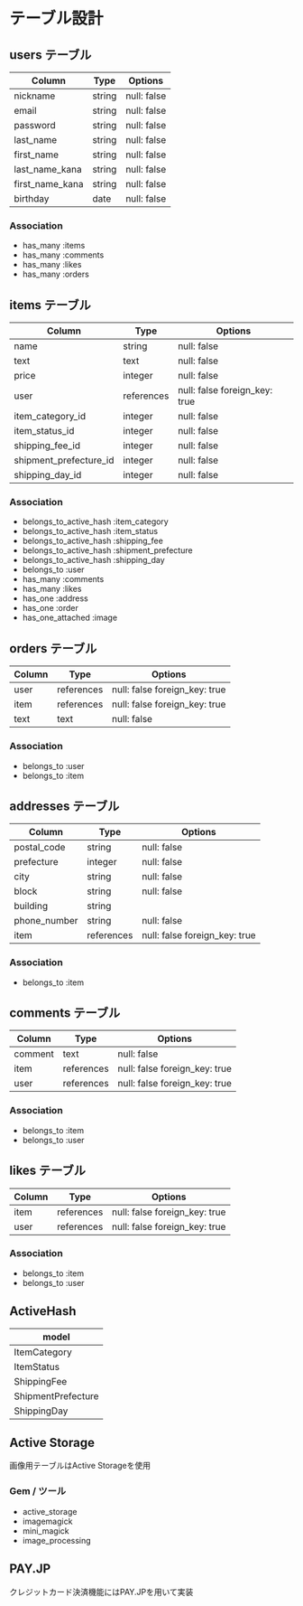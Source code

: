 # テーブル設計

## users テーブル

| Column          | Type   | Options     |
| --------------- | ------ | ----------- |
| nickname        | string | null: false |
| email           | string | null: false |
| password        | string | null: false |
| last_name       | string | null: false |
| first_name      | string | null: false |
| last_name_kana  | string | null: false |
| first_name_kana | string | null: false |
| birthday        | date   | null: false |

### Association

- has_many :items
- has_many :comments
- has_many :likes
- has_many :orders


## items テーブル

| Column                 | Type       | Options                       |
| ---------------------- | ---------- | ----------------------------- |
| name                   | string     | null: false                   |
| text                   | text       | null: false                   |
| price                  | integer    | null: false                   |
| user                   | references | null: false foreign_key: true |
| item_category_id       | integer    | null: false                   |
| item_status_id         | integer    | null: false                   |
| shipping_fee_id        | integer    | null: false                   |
| shipment_prefecture_id | integer    | null: false                   |
| shipping_day_id        | integer    | null: false                   |


### Association

- belongs_to_active_hash :item_category
- belongs_to_active_hash :item_status
- belongs_to_active_hash :shipping_fee
- belongs_to_active_hash :shipment_prefecture
- belongs_to_active_hash :shipping_day
- belongs_to             :user
- has_many               :comments
- has_many               :likes
- has_one                :address
- has_one                :order
- has_one_attached       :image


## orders テーブル

| Column | Type       | Options                       |
| ------ | ---------- | ----------------------------- |
| user   | references | null: false foreign_key: true |
| item   | references | null: false foreign_key: true |
| text   | text       | null: false                   |

### Association

- belongs_to :user
- belongs_to :item


## addresses テーブル

| Column       | Type       | Options                       |
| ------------ | ---------- | ----------------------------- |
| postal_code  | string     | null: false                   |
| prefecture   | integer    | null: false                   |
| city         | string     | null: false                   |
| block        | string     | null: false                   |
| building     | string     |                               |
| phone_number | string     | null: false                   |
| item         | references | null: false foreign_key: true |

### Association

- belongs_to :item


## comments テーブル

| Column  | Type       | Options                       |
| ------- | ---------- | ----------------------------- |
| comment | text       | null: false                   |
| item    | references | null: false foreign_key: true |
| user    | references | null: false foreign_key: true |

### Association

- belongs_to :item
- belongs_to :user

## likes テーブル

| Column    | Type       | Options                       |
| --------- | ---------- | ----------------------------- |
| item      | references | null: false foreign_key: true |
| user      | references | null: false foreign_key: true |

### Association

- belongs_to :item
- belongs_to :user

## ActiveHash 

| model              |
| ------------------ |
| ItemCategory       |
| ItemStatus         |
| ShippingFee        |
| ShipmentPrefecture |
| ShippingDay        |

## Active Storage 
画像用テーブルはActive Storageを使用

### Gem / ツール
- active_storage
- imagemagick
- mini_magick
- image_processing

## PAY.JP
クレジットカード決済機能にはPAY.JPを用いて実装
